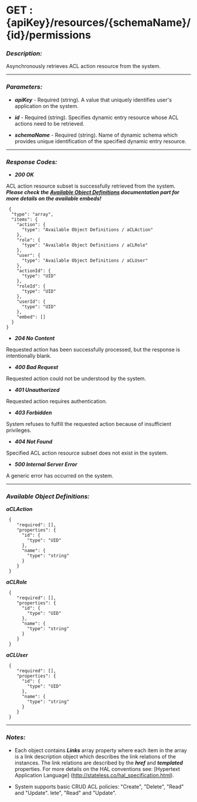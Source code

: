 
# GET : {apiKey}/resources/{schemaName}/{id}/permissions 

### *Description:* 
Asynchronously retrieves ACL action resource from the system. 



* * *
### *Parameters:*


- ***apiKey*** - Required (string). A value that uniquely identifies user&#39;s application on the system. 


- ***id*** - Required (string). Specifies dynamic entry resource whose ACL actions need to be retrieved. 


- ***schemaName*** - Required (string). Name of dynamic schema which provides unique identification of the specified dynamic entry resource. 


* * *
### *Response Codes:*


- ***200  OK*** 

 ACL action resource subset is successfully retrieved from the system. 
 ***Please check the [Available Object Definitions](#available-object-definitions) documentation part for more details on the available embeds!*** 

```
 {
  "type": "array",
  "items": {
    "action": {
      "type": "Available Object Definitions / aCLAction"
    },
    "role": {
      "type": "Available Object Definitions / aCLRole"
    },
    "user": {
      "type": "Available Object Definitions / aCLUser"
    },
    "actionId": {
      "type": "UID"
    },
    "roleId": {
      "type": "UID"
    },
    "userId": {
      "type": "UID"
    },
    "embed": []
  }
} 

```

- ***204  No Content*** 

 Requested action has been successfully processed, but the response is intentionally blank. 


- ***400  Bad Request*** 

 Requested action could not be understood by the system. 


- ***401  Unauthorized*** 

 Requested action requires authentication. 


- ***403  Forbidden*** 

 System refuses to fulfill the requested action because of insufficient privileges. 


- ***404  Not Found*** 

 Specified ACL action resource subset does not exist in the system. 


- ***500  Internal Server Error*** 

 A generic error has occurred on the system. 



* * *
### *Available Object Definitions:*

***aCLAction***

```
 {
    "required": [],
    "properties": {
      "id": {
        "type": "UID"
      },
      "name": {
        "type": "string"
      }
    }
 }
```
***aCLRole***

```
 {
    "required": [],
    "properties": {
      "id": {
        "type": "UID"
      },
      "name": {
        "type": "string"
      }
    }
 }
```
***aCLUser***

```
 {
    "required": [],
    "properties": {
      "id": {
        "type": "UID"
      },
      "name": {
        "type": "string"
      }
    }
 }
```
* * *
### *Notes:* 
- Each object contains ***Links*** array property where each item in the array is a link description object which describes the link relations of the instances. The link relations are described by the ***href*** and ***templated*** properties. For more details on the HAL conventions see: [Hypertext Application Language] (http://stateless.co/hal_specification.html).

-  System supports basic CRUD ACL policies: "Create", "Delete", "Read" and "Update". 
lete", "Read" and "Update". 
